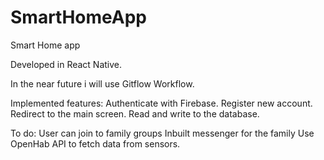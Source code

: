 # SmartHomeApp

Smart Home app 

Developed in React Native.

In the near future i will use Gitflow Workflow. 

Implemented features:
Authenticate with Firebase.
Register new account.
Redirect to the main screen.
Read and write to the database.

To do:
User can join to family groups
Inbuilt messenger for the family
Use OpenHab API to fetch data from sensors.
